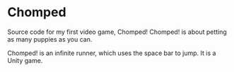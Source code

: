 # Chomped

Source code for my first video game, Chomped! Chomped! is about petting as many puppies as you can. 

Chomped! is an infinite runner, which uses the space bar to jump. It is a Unity game. 
